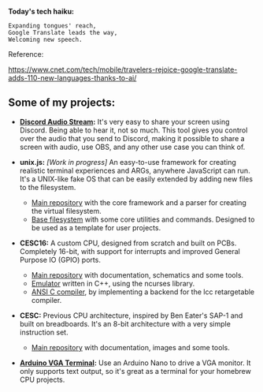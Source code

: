 
**Today's tech haiku:**
```
Expanding tongues' reach,
Google Translate leads the way,
Welcoming new speech.
```

Reference:



https://www.cnet.com/tech/mobile/travelers-rejoice-google-translate-adds-110-new-languages-thanks-to-ai/

## Some of my projects:

- **[Discord Audio Stream](https://github.com/p-rivero/DiscordAudioStream):** It's very easy to share your screen using Discord. Being able to hear it, not so much. This tool gives you control over the audio that you send to Discord, making it possible to share a screen with audio, use OBS, and any other use case you can think of.

- **unix.js:** *[Work in progress]* An easy-to-use framework for creating realistic terminal experiences and ARGs, anywhere JavaScript can run. It's a UNIX-like fake OS that can be easily extended by adding new files to the filesystem.  
  - [Main repository](https://github.com/p-rivero/unix-js) with the core framework and a parser for creating the virtual filesystem.  
  - [Base filesystem](https://github.com/p-rivero/unix-js-filesystem) with some core utilities and commands. Designed to be used as a template for user projects.
- **CESC16:** A custom CPU, designed from scratch and built on PCBs. Completely 16-bit, with support for interrupts and improved General Purpose IO (GPIO) ports.  
  - [Main repository](https://github.com/p-rivero/CESC16) with documentation, schematics and some tools.  
  - [Emulator](https://github.com/p-rivero/CESC16-emulator) written in C++, using the ncurses library.  
  - [ANSI C compiler](https://github.com/p-rivero/lcc), by implementing a backend for the lcc retargetable compiler.  

- **CESC:** Previous CPU architecture, inspired by Ben Eater's SAP-1 and built on breadboards. It's an 8-bit architecture with a very simple instruction set.  
  - [Main repository](https://github.com/p-rivero/CESCA) with documentation, images and some tools.

- **[Arduino VGA Terminal](https://github.com/p-rivero/ArduinoVGA):** Use an Arduino Nano to drive a VGA monitor. It only supports text output, so it's great as a terminal for your homebrew CPU projects.  
